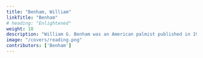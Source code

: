 ```yaml
---
title: "Benham, William"
linkTitle: "Benham"
# heading: "Enlightened"
weight: 10
description: "William G. Benham was an American palmist published in 1900."
image: "/covers/reading.png"
contributors: ['Benham']
---
```

